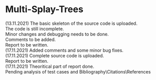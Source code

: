 # Multi-Splay-Trees

(13.11.2021) The basic skeleton of the source code is uploaded.\
The code is still incomplete.\
Minor changes and debugging needs to be done.\
Comments to be added.\
Report to be written.\
(17.11.2021) Added comments and some minor bug fixes.\
(17.11.2021) Complete source code is uploaded.\
Report to be written. \
(17.11.2021) Theoritical part of report done. \
Pending analysis of test cases and Bibliography\Citations\References
